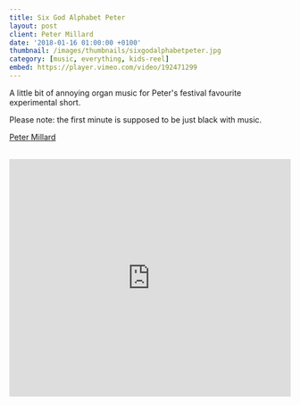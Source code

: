 ```yaml
---
title: Six God Alphabet Peter
layout: post
client: Peter Millard
date: '2018-01-16 01:00:00 +0100'
thumbnail: /images/thumbnails/sixgodalphabetpeter.jpg
category: [music, everything, kids-reel]
embed: https://player.vimeo.com/video/192471299
---
```


A little bit of annoying organ music for Peter's festival favourite experimental short.

Please note: the first minute is supposed to be just black with music.

[Peter Millard](https://vimeo.com/petermillard/)

<br>
<iframe width="100%" height="425" scrolling="no" frameborder="no" allow="autoplay" src="https://w.soundcloud.com/player/?url=https%3A//api.soundcloud.com/tracks/1240730383&color=%23d8bc40&auto_play=false&hide_related=false&show_comments=true&show_user=true&show_reposts=false&show_teaser=true&visual=true"></iframe>
<br>